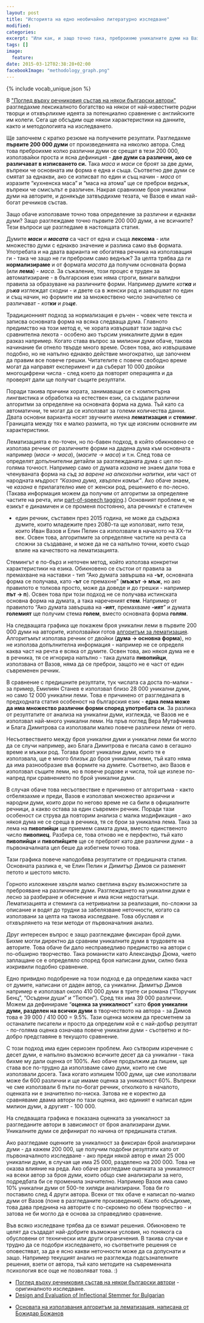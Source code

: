```yaml
---
layout: post
title: "Историята на едно необичайно литературно изследване"
modified:
categories: 
excerpt: "Или как, и защо точно така, преброихме уникалните думи на Вазов"
tags: []
image:
  feature:
date: 2015-03-12T02:38:28+02:00
facebookImage: "methodology_graph.png"
---
```


<img src="/images/methodology_graph.png" style="display: none;" />

<script type="text/javascript" src="/assets/js/vendor/Chart.min.js"></script>

<div class="fb-like" data-href="http://ivanvergiliev.github.io/vocabulary-analysis-methodology/"
  data-layout="standard" data-action="like" data-show-faces="true" data-share="true">
</div>

{% include vocab_unique.json %}

В
<a href="http://ivanvergiliev.github.io/vocabulary-analysis/" target="_blank">
  "Поглед върху речниковия състав на някои български автори"</a> разгледахме
лексикалното богатство на някои от най-известните родни творци и отхвърлихме
идеята за потенциално сравнение с английските им колеги. Сега ще обсъдим още
някои характеристики на данните, както и методологията на изследването.

Ще започнем с кратко резюме на получените резултати. Разгледахме **първите 200 000 думи** от произведенията на няколко автора. След това преброихме колко различни думи се срещат в тези 200 000, използвайки проста и ясна дефиниция - **две думи са различни, ако се различават  в изписването си.** Така *маса* и *маси* се броят за две думи, въпреки че основната им форма е една и съща. Съответно две думи се смятат за еднакви, ако се изписват по един и същ начин - *маса* от изразите “кухненска маса” и “маса на атома” ще се преброи веднъж, въпреки че смисълът е различен. Накрая сравнихме броя уникални думи на авторите, и донякъде затвърдихме тезата, че Вазов е имал най-богат речников състав.

Защо обаче използваме точно това определение за различни и еднакви думи? Защо разглеждаме точно първите 200 000 думи, а не всичките? Тези въпроси ще разгледаме в настоящата статия.

Думите ***маси*** и ***масата*** са част от една и съща **лексема** - или
множество думи с еднакво значение и разлика само във формата. Употребата и на
двата варианта не обогатява речника на използващия ги - така че защо не ги
преброим само веднъж? За целта трябва да ги **нормализираме** и от формата
*масата* да получим основната форма (или **лема**) - *маса*. За съжаление, този
процес е труден за автоматизиране - в българския език няма строги, винаги
валидни правила за образуване на различните форми. Например думите *кот**ка***
и *ръ**ка*** изглеждат сходни - и двете са в женски род и завършват по един и
същ начин, но формите им за множествено число значително се различават -
*кот**ки*** и *ръ**це***.

Традиционният подход за нормализация е ръчен - човек чете текста и записва
основната форма на всяка следваща дума. Главното предимство на този метод е, че
хората извършват тази задача със сравнителна лекота - особено ако търсим
уникалните думи в един разказ например.  Когато става въпрос за милиони думи
обаче, такова начинание би отнело твърде много време. Освен това, ако
извършваме подобно, но не напълно еднакво действие многократно, ще започнем да
правим все повече грешки. Читателите с повече свободно време могат да направят
експеримент и да съберат 10 000 двойки многоцифрени числа - след което да
повторят операцията и да проверят дали ще получат същите резултати.

Поради такива причини хората, занимаващи се с компютърна лингвистика и
обработка на естествен език, са създали различни алгоритми за определяне на
основната форма на дума. Тъй като са автоматични, те могат да се използват за
големи количества данни. Двата основни варианта носят звучните имена
**лематизация** и **стеминг**. Границата между тях е малко размита, но тук ще
изясним основните им характеристики.

Лематизацията е по-точен, но по-бавен подход, в който обикновено се използва речник от различните
форми на дадена дума към основната - например (*маси → маса*), (*масите → маса*) и т.н. След това
се определят допълнителни детайли за разглежданата дума с цел по-голяма
точност. Например само от думата *казана* не знаем дали това е членуваната форма
на *съд за варене на алкохолни напитки*, или част от народната мъдрост *“Казана дума, хвърлен
камък”*. Ако обаче знаем, че *казана* е прилагателно име от женски род, решението е по-лесно.
(Такава информация можем да получим от алгоритми за определяне частите на речта,
или
<a href="http://en.wikipedia.org/wiki/Part-of-speech_tagging" target="_blank">
  part-of-speech tagging</a>.)
Основният проблем е, че езикът е динамичен и се променя постоянно, ала речникът е статичен
- един речник, съставен през 2015 година, не може да съдържа думите, които младежите през 2080-та
ще използват, нито тези, които Иван Вазов и Елин Пелин са използвали в началото на XX-ти век.
Освен това, алгоритмите за определяне частите на речта са сложни за създаване, и може да не са
напълно точни, което също влияе на качеството на лематизацията.

Стемингът е по-бърз и неточен метод, който използва конкретни характеристики на
езика. Обикновено се състои от правила за премахване на наставки - тип “Ако
думата завършва на **-ът**, основната форма се получава, като **-ът** се
премахне” (**мъжът → мъж**, но ако правилото е толкова просто, може да доведе и
до грешки - например **път → п**). Освен това при този подход не се получава
истинската основна форма на думата, а така нареченият **стем**. Например от
правилото “Ако думата завършва на **-ият**, премахваме **-ият**” и думата
**големият** ще получим стема **голем**, вместо основната форма **голям**.

На следващата графика ще покажем броя уникални леми в първите 200 000 думи на
авторите, използвайки готов
<a href="https://github.com/Glamdring/language-tools-bg/blob/master/src/main/java/bg/bozho/ikratko/other/NewsSitesVocabulary.java"
  target="_blank">
алгоритъм за лематизация</a>.
Алгоритъмът използва речник от двойки (**дума → основна форма**), но не
използва допълнителна информация - например не се определя каква част на речта
е всяка от думите. Освен това, ако някоя дума не е в речника, тя се игнорира
напълно - така думата **пивопийци**, използвана от Вазов, няма да се преброи,
защото не е част от един съвременен речник.

<canvas id="lemmasIgnoreMissing" width="550" height="500" style="-webkit-tap-highlight-color: rgba(255, 255, 255, 0); "></canvas>
<script type="text/javascript">
  var lemmasIgnoreMissingCtx = document.getElementById('lemmasIgnoreMissing').getContext('2d');
  var options = {
    scaleLabel: " <%= value %>",
    scaleShowVerticalLines: false,
    barValueSpacing: 10,
    scaleFontStyle: 'bold',
    scaleFontSize: 14,
    scaleFontColor: '#444',
    responsive: true,
    scaleStartValue: 0
  };

  var authorNames = ['Иван Вазов', 'Вера Мутафчиева', 'Блага Димитрова', 'Емилиян Станев', 'Димитър Димов', 'Елин Пелин', 'Йордан Радичков', 'Йордан Йовков', 'Димитър Талев'];
  authorNames.reverse();
  var lemmasIgnoreMissing = [12858, 13071, 13240, 11956, 11811, 11093, 10737, 9916, 9282];
  lemmasIgnoreMissing.reverse();

  var totalUniqueChart = new Chart(lemmasIgnoreMissingCtx).Bar({
    labels: authorNames,
    datasets: [{
      fillColor: "rgba(151,187,205,0.8)",
      data: lemmasIgnoreMissing
    }]
  }, options);
</script>

В сравнение с предишните резултати, тук числата са доста по-малки - за пример, Емилиян Станев е използвал близо 28 000 уникални думи, но само 12 000 уникални леми. Това е причинено от разгледаната в предходната статия особеност на българския език - **една лема може да има множество различни форми според употребата си**. За разлика от резултатите от анализа на уникални думи, изглежда, че Вазов не е използвал най-много уникални леми. На пръв поглед Вера Мутафчиева и Блага Димитрова са използвали малко повече различни леми от него.

Несъотвествието между броя уникални думи и уникални леми би могло да се случи например, ако Блага Димитрова е писала само в сегашно време и мъжки род. Тогава броят уникални думи, които тя е използвала, ще е много близък до броя уникални леми, тъй като няма да има разнообразие във формите на думите. Съответно, ако Вазов е използвал същите леми, но в повече родове и числа, той ще излезе по-напред при сравнението по брой уникални думи.

В случая обаче това несъотвествие е причинено от алгоритъма - както отбелязахме и преди, Вазов е използвал множество архаични и народни думи, които дори по негово време не са били в официалните речници, а какво остава за един съвремен речник. Поради тази особеност си струва да повторим анализа с малка модификация - ако някоя дума не се среща в речника, тя се брои за уникална лема. Така за лема на **пивопийци** ще приемем самата дума, вместо единственото число **пивопиец**. Разбира се, това отново не е перфектно, тъй като **пивопийци** и **пивопийците** ще се преброят като две различни думи - а първоначалната цел беше да избегнем точно това.

<canvas id="lemmasAddMissing" width="550" height="500" style="-webkit-tap-highlight-color: rgba(255, 255, 255, 0); "></canvas>
<script type="text/javascript">
  var lemmasAddMissingCtx = document.getElementById('lemmasAddMissing').getContext('2d');
  var options = {
    scaleLabel: " <%= value %>",
    scaleShowVerticalLines: false,
    barValueSpacing: 10,
    scaleFontStyle: 'bold',
    scaleFontSize: 14,
    scaleFontColor: '#444',
    responsive: true,
    scaleStartValue: 0
  };

  var authorNames = ['Иван Вазов', 'Вера Мутафчиева', 'Блага Димитрова', 'Емилиян Станев', 'Димитър Димов', 'Елин Пелин', 'Йордан Радичков', 'Йордан Йовков', 'Димитър Талев'];
  authorNames.reverse();
  var lemmasAddMissing = [17856, 15295, 14756, 14022, 13083, 13516, 12886, 12117, 11321];
  lemmasAddMissing.reverse();

  var totalUniqueChart = new Chart(lemmasAddMissingCtx).Bar({
    labels: authorNames,
    datasets: [{
      fillColor: "rgba(151,187,205,0.8)",
      data: lemmasAddMissing
    }]
  }, options);
</script>

Тази графика повече наподобява резултатите от предишната статия. Основната разлика е, че Елин Пелин и Димитър Димов си разменят петото и шестото място.

Горното изложение хвърля малко светлина върху възможностите за преброяване на
различните думи. Разглеждането на уникални думи е лесно за разбиране и
обяснение и има ясни недостатъци. Лематизацията и стеминга са нетривиални за
реализация, по-сложни за описание и водят до трудни за забелязване неточности,
когато са използвани за целта на такова изследване. Това обуславя и
отхвърлянето на тези методи от първоначалния анализ.

Друг интересен въпрос е защо разглеждаме фиксиран брой думи. Бихме могли директно да
сравним уникалните думи в трудовете на авторите. Това обаче би дало несправедливо
предимство на автори с по-обширно творчество. Така романисти като Александър Дюма, чието заплащане
се е определяло според броя написани думи, силно биха изкривили подобно сравнение.

Едно привидно подобрение на този подход е да определим каква част от думите,
написани от даден автор, са уникални. Димитър Димов например е използвал
около 410 000 думи в трите си романа (“Поручик Бенц”, “Осъдени души” и
“Тютюн”). Сред тях има 39 000 различни. Можем да дефинираме “**оценка за
уникалност**” като **броя уникални думи, разделен на всички думи** в
творчеството на автора - за Димов това е 39 000 / 410 000 = 9.5%. Тази оценка
можем да пресметнем за останалите писатели и просто да определим кой е с
най-добър резултат - по-голяма оценка означава повече уникални думи - съответно
и по-добро представяне в текущото сравнение.

С този подход има един сериозен проблем. Ако сътворим изречение с десет думи, е
напълно възможно всичките десет да са уникални - така бихме му дали оценка от
100%. Ако обаче продължим да пишем, ще става все по-трудно да използваме само
думи, които не сме използвали досега. Така когато изпишем 1000 думи, ще сме
използвали може би 600 различни и ще имаме оценка за уникалност 60%. Въпреки
че сме използвали 6 пъти по-богат речник, отколкото в началото, оценката ни е
значително по-ниска. Затова не е коректно да сравняваме двама автори по тази
оценка, ако единият е написал един милион думи, а другият - 100 000.

На следващата графика е показана оценката за уникалност за разгледаните автори в зависимост от броя анализирани думи. Уникалните думи се дефинират по начина от предишната статия.

<canvas id="uniqueCoef" width="550" height="600"  style='-webkit-tap-highlight-color: rgba(255, 255, 255, 0); -moz-user-select: none; -webkit-user-select: none; -ms-user-select:none; user-select:none;-o-user-select:none;'
 unselectable='on'
 onselectstart='return false;'
 onmousedown='return false;'></canvas>
<script type="text/javascript">
  var uniqueCoefCtx = document.getElementById('uniqueCoef').getContext('2d');
  var options = {
    scaleLabel: " <%= ~~(value * 100) %> %",
    scaleShowVerticalLines: false,
    barValueSpacing: 10,
    scaleFontStyle: 'bold',
    scaleFontSize: 14,
    scaleFontColor: '#444',
    responsive: true,
    scaleOverride: true,
    scaleStartValue: 0,
    scaleStepWidth: 0.02,
    scaleSteps: 11,
    datasetFill: false,
    multiTooltipTemplate: "<%= datasetLabel %> - <%= ~~(value * 100) %> %"
  };

  var authorNames = ['Иван Вазов', 'Вера Мутафчиева', 'Блага Димитрова', 'Емилиян Станев', 'Димитър Димов', 'Елин Пелин', 'Йордан Радичков', 'Йордан Йовков', 'Димитър Талев'];
  authorNames.reverse();

  var colors = ['rgba(151,187,205,1)', 'rgba(121,167,245,1)', 'rgba(181,137,205,1)', 'rgba(251,187,205,1)', 'rgba(151,237,205,1)', 'rgba(121,207,205,1)', 'rgba(51,187,235,1)', 'rgba(151,87,175,1)', 'rgba(191,67,55,1)'];
  colors.reverse();

  var CORPUS_SIZE_DELTA = 100000;
  var maxCorpusSize = Math.max.apply(null, unique.total);
  var uniquePerCorpusSize = [];
  for (var i = 0; i < authorNames.length; ++i) {
    var cur = [];
    for (var corpusSize = CORPUS_SIZE_DELTA; corpusSize <= unique.total[i]; corpusSize += CORPUS_SIZE_DELTA) {
      cur.push(unique[corpusSize][i] / corpusSize);
    }
    uniquePerCorpusSize.push({
      label: authorNames[i],
      data: cur,
      strokeColor: colors[i],
      pointColor: colors[i],
    });
  }
  uniquePerCorpusSize.reverse();

  var labels = [];
  for (var corpusSize = CORPUS_SIZE_DELTA; corpusSize <= maxCorpusSize; corpusSize += CORPUS_SIZE_DELTA) {
    labels.push(corpusSize);
  }

  var data = {
      labels: labels,
      datasets: uniquePerCorpusSize
  };

  var chart = new Chart(uniqueCoefCtx).Line(data, options);
</script>

Ако разгледаме оценките за уникалност за фиксиран брой анализирани думи - да кажем 200 000, ще получим подобни резултати като от първоначалното изследване - ако преди някой автор е имал 25 000 уникални думи, в случая ще има 25 000, разделено на 200 000. Това не оказва влияние на реда. Ако обаче разгледаме оценката за уникалност на всеки автор за броя думи, които общо сме анализирали за него, подредбата би се променила значително. Например Вазов има само 10% уникални думи от 500-те хиляди анализирани. Това би го поставило след 4 други автора. Всеки от тях обаче е написал по-малко думи от Вазов (поне в разгледаните произведения). Както обсъдихме, това дава преднина на авторите с по-скромно по обем творчество - и затова не би могло да е основа за справедливо сравнение.

Във всяко изследване трябва да се взимат решения. Обикновено те целят да създадат най-добрите възможни условия, но понякога са обусловени от технически или други ограничения. В такива случаи е трудно да се подобри изследването, но съответните решения се оповестяват, за да е ясно какви неточности може да са допуснати и защо. Например текущият анализ не разглежда подсъзнателните решения, взети от автора, тъй като методите на съвременната психология все още не позволяват това. :)

- <a href="http://ivanvergiliev.github.io/vocabulary-analysis/" target="_blank">
  Поглед върху речниковия състав на някои български автори</a> - оригиналното изследване.

- <a href="http://people.ischool.berkeley.edu/~nakov/selected_papers_list/nakov_BLRT_BulStem.pdf" target="_blank">
  Design and Evaluation of Inflectional Stemmer for Bulgarian
</a>

- <a href="https://github.com/Glamdring/language-tools-bg/blob/master/src/main/java/bg/bozho/ikratko/other/NewsSitesVocabulary.java" target="_blank">
  Основата на използвания алгоритъм за лематизация, написана от Божидар Божанов
</a>


